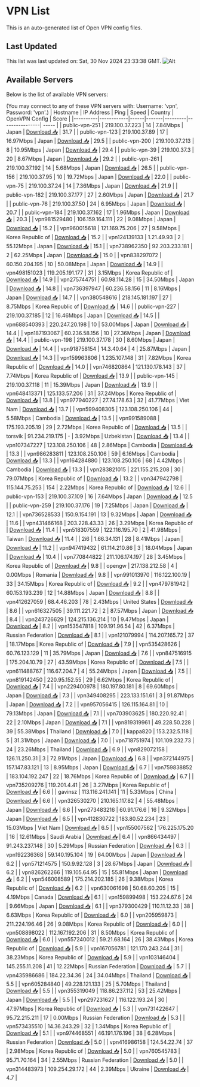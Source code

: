 # VPN List

This is an auto-generated list of Open VPN config files.

## Last Updated

This list was last updated on: Sat, 30 Nov 2024 23:33:38 GMT.
![Alt](https://repobeats.axiom.co/api/embed/186b98318ef1479477931607c1ad7d823f12451f.svg "Repobeats analytics image")

## Available Servers

Below is the list of available VPN servers:

(You may connect to any of these VPN servers with: Username: 'vpn', Password: 'vpn'.)
| Hostname | IP Address | Ping | Speed | Country | OpenVPN Config | Score |
|----------|------------|------|-------|---------|----------------| ----- |
| public-vpn-251 | 219.100.37.223 | 14 | 7.84Mbps | Japan | [Download 📥](./configs/server_0_JP.ovpn) | 31.7 |
| public-vpn-123 | 219.100.37.89 | 17 | 16.97Mbps | Japan | [Download 📥](./configs/server_1_JP.ovpn) | 29.5 |
| public-vpn-200 | 219.100.37.213 | 8 | 10.95Mbps | Japan | [Download 📥](./configs/server_2_JP.ovpn) | 29.4 |
| public-vpn-39 | 219.100.37.3 | 20 | 8.67Mbps | Japan | [Download 📥](./configs/server_3_JP.ovpn) | 29.2 |
| public-vpn-261 | 219.100.37.192 | 14 | 5.68Mbps | Japan | [Download 📥](./configs/server_4_JP.ovpn) | 26.5 |
| public-vpn-156 | 219.100.37.95 | 10 | 19.72Mbps | Japan | [Download 📥](./configs/server_5_JP.ovpn) | 22.0 |
| public-vpn-75 | 219.100.37.24 | 14 | 7.36Mbps | Japan | [Download 📥](./configs/server_6_JP.ovpn) | 21.9 |
| public-vpn-182 | 219.100.37.177 | 27 | 2.60Mbps | Japan | [Download 📥](./configs/server_7_JP.ovpn) | 21.7 |
| public-vpn-76 | 219.100.37.50 | 24 | 6.95Mbps | Japan | [Download 📥](./configs/server_8_JP.ovpn) | 20.7 |
| public-vpn-184 | 219.100.37.162 | 17 | 1.96Mbps | Japan | [Download 📥](./configs/server_9_JP.ovpn) | 20.3 |
| vpn981529480 | 106.159.164.111 | 22 | 9.08Mbps | Japan | [Download 📥](./configs/server_10_JP.ovpn) | 15.2 |
| vpn960015618 | 121.169.75.206 | 27 | 9.58Mbps | Korea Republic of | [Download 📥](./configs/server_11_KR.ovpn) | 15.2 |
| vpn124139133 | 1.21.49.93 | 2 | 55.12Mbps | Japan | [Download 📥](./configs/server_12_JP.ovpn) | 15.1 |
| vpn738962350 | 92.203.233.181 | 2 | 62.25Mbps | Japan | [Download 📥](./configs/server_13_JP.ovpn) | 15.0 |
| vpn838297072 | 60.150.204.195 | 10 | 50.08Mbps | Japan | [Download 📥](./configs/server_14_JP.ovpn) | 14.9 |
| vpn498151023 | 119.205.191.177 | 31 | 3.15Mbps | Korea Republic of | [Download 📥](./configs/server_15_KR.ovpn) | 14.9 |
| vpn275744751 | 60.98.114.28 | 15 | 34.50Mbps | Japan | [Download 📥](./configs/server_16_JP.ovpn) | 14.8 |
| vpn736397947 | 60.236.58.156 | 11 | 8.16Mbps | Japan | [Download 📥](./configs/server_17_JP.ovpn) | 14.7 |
| vpn380548616 | 218.145.181.197 | 27 | 8.75Mbps | Korea Republic of | [Download 📥](./configs/server_18_KR.ovpn) | 14.6 |
| public-vpn-227 | 219.100.37.185 | 12 | 16.46Mbps | Japan | [Download 📥](./configs/server_19_JP.ovpn) | 14.5 |
| vpn688540393 | 220.247.20.198 | 10 | 53.00Mbps | Japan | [Download 📥](./configs/server_20_JP.ovpn) | 14.4 |
| vpn187193067 | 60.236.58.156 | 10 | 27.36Mbps | Japan | [Download 📥](./configs/server_21_JP.ovpn) | 14.4 |
| public-vpn-198 | 219.100.37.178 | 30 | 8.60Mbps | Japan | [Download 📥](./configs/server_22_JP.ovpn) | 14.4 |
| vpn918758154 | 14.3.40.64 | 4 | 25.87Mbps | Japan | [Download 📥](./configs/server_23_JP.ovpn) | 14.3 |
| vpn159963806 | 1.235.107.148 | 31 | 7.82Mbps | Korea Republic of | [Download 📥](./configs/server_24_KR.ovpn) | 14.0 |
| vpn746820864 | 121.130.178.143 | 37 | 7.74Mbps | Korea Republic of | [Download 📥](./configs/server_25_KR.ovpn) | 13.9 |
| public-vpn-145 | 219.100.37.118 | 11 | 15.39Mbps | Japan | [Download 📥](./configs/server_26_JP.ovpn) | 13.9 |
| vpn648413371 | 125.133.57.206 | 31 | 37.24Mbps | Korea Republic of | [Download 📥](./configs/server_27_KR.ovpn) | 13.8 |
| vpn977940227 | 27.74.178.63 | 32 | 41.77Mbps | Viet Nam | [Download 📥](./configs/server_28_VN.ovpn) | 13.7 |
| vpn599408305 | 123.108.250.106 | 44 | 5.58Mbps | Cambodia | [Download 📥](./configs/server_29_KH.ovpn) | 13.5 |
| vpn991589088 | 175.193.205.19 | 29 | 2.72Mbps | Korea Republic of | [Download 📥](./configs/server_30_KR.ovpn) | 13.5 |
| torsvik | 91.234.219.175 | - | 3.92Mbps | Uzbekistan | [Download 📥](./configs/server_31_UZ.ovpn) | 13.4 |
| vpn107347227 | 123.108.250.106 | 48 | 2.86Mbps | Cambodia | [Download 📥](./configs/server_32_KH.ovpn) | 13.3 |
| vpn986283811 | 123.108.250.106 | 59 | 6.16Mbps | Cambodia | [Download 📥](./configs/server_33_KH.ovpn) | 13.3 |
| vpn164284880 | 123.108.250.106 | 68 | 4.42Mbps | Cambodia | [Download 📥](./configs/server_34_KH.ovpn) | 13.3 |
| vpn283821015 | 221.155.215.208 | 30 | 79.07Mbps | Korea Republic of | [Download 📥](./configs/server_35_KR.ovpn) | 13.2 |
| vpn347942798 | 115.144.75.253 | 154 | 2.22Mbps | Korea Republic of | [Download 📥](./configs/server_36_KR.ovpn) | 12.6 |
| public-vpn-153 | 219.100.37.109 | 16 | 7.64Mbps | Japan | [Download 📥](./configs/server_37_JP.ovpn) | 12.5 |
| public-vpn-259 | 219.100.37.176 | 19 | 7.25Mbps | Japan | [Download 📥](./configs/server_38_JP.ovpn) | 12.1 |
| vpn736528533 | 150.9.154.191 | 13 | 9.32Mbps | Japan | [Download 📥](./configs/server_39_JP.ovpn) | 11.6 |
| vpn431466168 | 203.228.43.33 | 26 | 3.29Mbps | Korea Republic of | [Download 📥](./configs/server_40_KR.ovpn) | 11.4 |
| vpn518307559 | 122.116.195.70 | 2 | 41.98Mbps | Taiwan | [Download 📥](./configs/server_41_TW.ovpn) | 11.4 |
| 2i6 | 1.66.34.131 | 28 | 8.41Mbps | Japan | [Download 📥](./configs/server_42_JP.ovpn) | 11.2 |
| vpn947419432 | 61.114.210.86 | 3 | 18.04Mbps | Japan | [Download 📥](./configs/server_43_JP.ovpn) | 10.4 |
| vpn770844822 | 211.106.174.197 | 28 | 3.45Mbps | Korea Republic of | [Download 📥](./configs/server_44_KR.ovpn) | 9.8 |
| opengw | 217.138.212.58 | 4 | 0.00Mbps | Romania | [Download 📥](./configs/server_45_RO.ovpn) | 9.8 |
| vpn991013970 | 116.122.100.19 | 33 | 34.15Mbps | Korea Republic of | [Download 📥](./configs/server_46_KR.ovpn) | 9.2 |
| vpn479781942 | 60.153.193.239 | 12 | 14.88Mbps | Japan | [Download 📥](./configs/server_47_JP.ovpn) | 8.8 |
| vpn412627059 | 68.4.46.203 | 78 | 2.43Mbps | United States | [Download 📥](./configs/server_48_US.ovpn) | 8.6 |
| vpn616327505 | 39.111.221.72 | 2 | 87.57Mbps | Japan | [Download 📥](./configs/server_49_JP.ovpn) | 8.4 |
| vpn243726629 | 124.215.136.214 | 10 | 9.47Mbps | Japan | [Download 📥](./configs/server_50_JP.ovpn) | 8.2 |
| vpn153547818 | 109.191.96.54 | 42 | 6.37Mbps | Russian Federation | [Download 📥](./configs/server_51_RU.ovpn) | 8.1 |
| vpn121079994 | 114.207.165.72 | 37 | 18.17Mbps | Korea Republic of | [Download 📥](./configs/server_52_KR.ovpn) | 7.9 |
| vpn535428626 | 60.76.123.129 | 11 | 35.79Mbps | Japan | [Download 📥](./configs/server_53_JP.ovpn) | 7.6 |
| vpn847516915 | 175.204.10.79 | 27 | 43.59Mbps | Korea Republic of | [Download 📥](./configs/server_54_KR.ovpn) | 7.5 |
| vpn611488767 | 116.67.204.7 | 4 | 55.24Mbps | Japan | [Download 📥](./configs/server_55_JP.ovpn) | 7.5 |
| vpn819142450 | 220.95.152.55 | 29 | 6.62Mbps | Korea Republic of | [Download 📥](./configs/server_56_KR.ovpn) | 7.4 |
| vpn229400978 | 180.197.80.181 | 8 | 69.60Mbps | Japan | [Download 📥](./configs/server_57_JP.ovpn) | 7.3 |
| vpn349408295 | 223.133.151.61 | 3 | 91.87Mbps | Japan | [Download 📥](./configs/server_58_JP.ovpn) | 7.2 |
| vpn957056415 | 126.115.164.81 | 10 | 79.13Mbps | Japan | [Download 📥](./configs/server_59_JP.ovpn) | 7.1 |
| vpn703903625 | 180.220.92.41 | 22 | 2.10Mbps | Japan | [Download 📥](./configs/server_60_JP.ovpn) | 7.1 |
| vpn819319961 | 49.228.50.228 | 39 | 55.38Mbps | Thailand | [Download 📥](./configs/server_61_TH.ovpn) | 7.0 |
| kappa820 | 153.232.5.118 | 5 | 31.31Mbps | Japan | [Download 📥](./configs/server_62_JP.ovpn) | 7.0 |
| vpn718751974 | 101.109.232.73 | 24 | 23.26Mbps | Thailand | [Download 📥](./configs/server_63_TH.ovpn) | 6.9 |
| vpn829072158 | 126.11.250.31 | 3 | 72.91Mbps | Japan | [Download 📥](./configs/server_64_JP.ovpn) | 6.8 |
| vpn372144975 | 157.147.83.121 | 13 | 8.95Mbps | Japan | [Download 📥](./configs/server_65_JP.ovpn) | 6.7 |
| vpn759838852 | 183.104.192.247 | 22 | 18.76Mbps | Korea Republic of | [Download 📥](./configs/server_66_KR.ovpn) | 6.7 |
| vpn735209276 | 119.201.4.41 | 26 | 3.27Mbps | Korea Republic of | [Download 📥](./configs/server_67_KR.ovpn) | 6.6 |
| gavinsz | 113.116.241.141 | 11 | 5.33Mbps | China | [Download 📥](./configs/server_68_CN.ovpn) | 6.6 |
| vpn326530270 | 210.165.117.82 | 4 | 55.48Mbps | Japan | [Download 📥](./configs/server_69_JP.ovpn) | 6.6 |
| vpn273483216 | 60.91.176.6 | 16 | 9.32Mbps | Japan | [Download 📥](./configs/server_70_JP.ovpn) | 6.5 |
| vpn412830722 | 183.80.52.234 | 23 | 15.03Mbps | Viet Nam | [Download 📥](./configs/server_71_VN.ovpn) | 6.5 |
| vpn155007562 | 176.225.175.20 | 16 | 12.61Mbps | Saudi Arabia | [Download 📥](./configs/server_72_SA.ovpn) | 6.4 |
| vpn866434497 | 91.243.237.148 | 30 | 5.29Mbps | Russian Federation | [Download 📥](./configs/server_73_RU.ovpn) | 6.3 |
| vpn192236368 | 59.140.195.104 | 19 | 64.00Mbps | Japan | [Download 📥](./configs/server_74_JP.ovpn) | 6.2 |
| vpn571214575 | 150.9.92.128 | 3 | 28.67Mbps | Japan | [Download 📥](./configs/server_75_JP.ovpn) | 6.2 |
| vpn826262266 | 119.105.64.95 | 15 | 55.81Mbps | Japan | [Download 📥](./configs/server_76_JP.ovpn) | 6.2 |
| vpn546008589 | 175.214.202.185 | 26 | 9.38Mbps | Korea Republic of | [Download 📥](./configs/server_77_KR.ovpn) | 6.2 |
| vpn630061698 | 50.68.60.205 | 15 | 4.19Mbps | Canada | [Download 📥](./configs/server_78_CA.ovpn) | 6.1 |
| vpn159899498 | 153.224.67.6 | 24 | 9.66Mbps | Japan | [Download 📥](./configs/server_79_JP.ovpn) | 6.1 |
| vpn379300429 | 110.11.12.33 | 38 | 6.63Mbps | Korea Republic of | [Download 📥](./configs/server_80_KR.ovpn) | 6.0 |
| vpn205959873 | 211.224.196.46 | 26 | 9.08Mbps | Korea Republic of | [Download 📥](./configs/server_81_KR.ovpn) | 6.0 |
| vpn508898022 | 112.167.192.206 | 31 | 8.50Mbps | Korea Republic of | [Download 📥](./configs/server_82_KR.ovpn) | 6.0 |
| vpn557240012 | 59.21.68.164 | 26 | 38.43Mbps | Korea Republic of | [Download 📥](./configs/server_83_KR.ovpn) | 5.9 |
| vpn167056781 | 121.170.243.244 | 31 | 38.23Mbps | Korea Republic of | [Download 📥](./configs/server_84_KR.ovpn) | 5.9 |
| vpn103146404 | 145.255.11.208 | 41 | 12.22Mbps | Russian Federation | [Download 📥](./configs/server_85_RU.ovpn) | 5.7 |
| vpn435986686 | 184.22.34.36 | 24 | 34.04Mbps | Thailand | [Download 📥](./configs/server_86_TH.ovpn) | 5.5 |
| vpn605284840 | 49.228.121.133 | 25 | 5.70Mbps | Thailand | [Download 📥](./configs/server_87_TH.ovpn) | 5.5 |
| vpn355319049 | 118.86.237.112 | 53 | 25.42Mbps | Japan | [Download 📥](./configs/server_88_JP.ovpn) | 5.5 |
| vpn297231627 | 116.122.193.24 | 30 | 47.97Mbps | Korea Republic of | [Download 📥](./configs/server_89_KR.ovpn) | 5.3 |
| vpn731422647 | 95.72.215.211 | 17 | 0.00Mbps | Russian Federation | [Download 📥](./configs/server_90_RU.ovpn) | 5.3 |
| vpn573435510 | 14.36.243.29 | 32 | 1.34Mbps | Korea Republic of | [Download 📥](./configs/server_91_KR.ovpn) | 5.1 |
| vpn974468551 | 46.191.176.196 | 38 | 6.28Mbps | Russian Federation | [Download 📥](./configs/server_92_RU.ovpn) | 5.0 |
| vpn416986158 | 124.54.22.74 | 37 | 2.98Mbps | Korea Republic of | [Download 📥](./configs/server_93_KR.ovpn) | 5.0 |
| vpn760545783 | 95.71.70.164 | 34 | 2.55Mbps | Russian Federation | [Download 📥](./configs/server_94_RU.ovpn) | 5.0 |
| vpn314483973 | 109.254.29.172 | 44 | 2.39Mbps | Ukraine | [Download 📥](./configs/server_95_UA.ovpn) | 4.7 |
